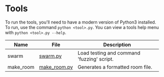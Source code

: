 # Tools

To run the tools, you'll need to have a modern version of Python3 installed. To
run, use the command `python <tool>.py`. You can view a tools help menu with
`python <tool>.py --help`.

<!-- markdownlint-disable -->
| Name      | File                                | Description                                |
|-----------|-------------------------------------|------------------------------------------- |
| swarm     | [swarm.py](/tools/swarm.py)         | Load testing and command 'fuzzing' script. |
| make_room | [make_room.py](/tools/make_room.py) | Generates a formatted room file.           |
<!-- markdownlint-enable -->